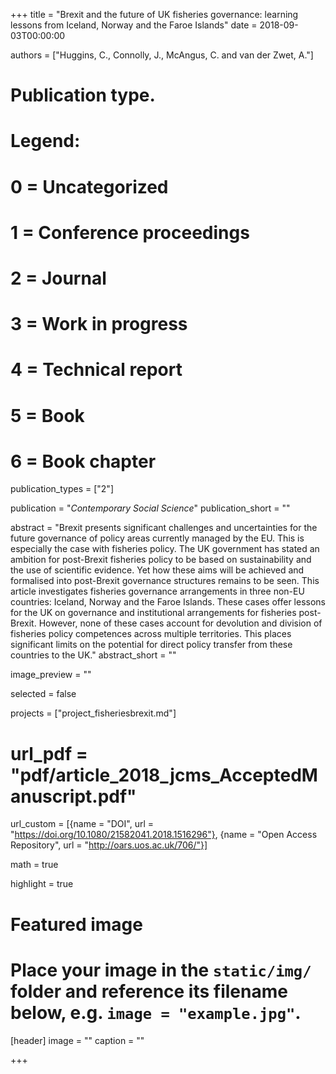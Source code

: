 +++
title = "Brexit and the future of UK fisheries governance: learning lessons from Iceland, Norway and the Faroe Islands"
date = 2018-09-03T00:00:00

authors = ["Huggins, C., Connolly, J., McAngus, C. and van der Zwet, A."]

# Publication type.
# Legend:
# 0 = Uncategorized
# 1 = Conference proceedings
# 2 = Journal
# 3 = Work in progress
# 4 = Technical report
# 5 = Book
# 6 = Book chapter
publication_types = ["2"]

publication = "*Contemporary Social Science*"
publication_short = ""

abstract = "Brexit presents significant challenges and uncertainties for the future governance of policy areas currently managed by the EU. This is especially the case with fisheries policy. The UK government has stated an ambition for post-Brexit fisheries policy to be based on sustainability and the use of scientific evidence. Yet how these aims will be achieved and formalised into post-Brexit governance structures remains to be seen. This article investigates fisheries governance arrangements in three non-EU countries: Iceland, Norway and the Faroe Islands. These cases offer lessons for the UK on governance and institutional arrangements for fisheries post-Brexit. However, none of these cases account for devolution and division of fisheries policy competences across multiple territories. This places significant limits on the potential for direct policy transfer from these countries to the UK."
abstract_short = ""

image_preview = ""

selected = false

projects = ["project_fisheriesbrexit.md"]

# url_pdf = "pdf/article_2018_jcms_AcceptedManuscript.pdf"

url_custom = [{name = "DOI", url = "https://doi.org/10.1080/21582041.2018.1516296"}, {name = "Open Access Repository", url = "http://oars.uos.ac.uk/706/"}]

math = true

highlight = true

# Featured image
# Place your image in the `static/img/` folder and reference its filename below, e.g. `image = "example.jpg"`.
[header]
image = ""
caption = ""

+++
